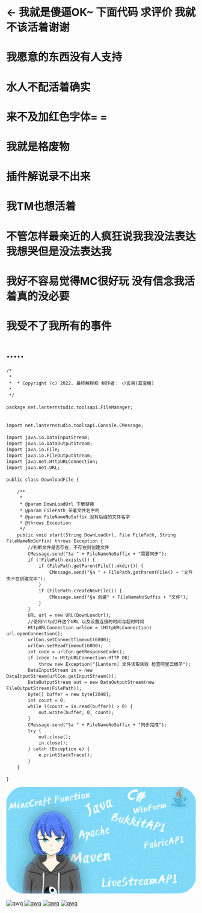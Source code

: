 # ← 我就是傻逼OK~ 下面代码 求评价 我就不该活着谢谢
# 我愿意的东西没有人支持
# 水人不配活着确实
# 来不及加红色字体= =
# 我就是格废物
# 插件解说录不出来
# 我TM也想活着
# 不管怎样最亲近的人疯狂说我我没法表达 我想哭但是没法表达我
# 我好不容易觉得MC很好玩 没有信念我活着真的没必要
# 我受不了我所有的事件
# .....


```
/*
 *
 *  * Copyright (c) 2022. 最终解释权 制作者： 小玄易(葛宝檀)
 *
 */

package net.lanternstudio.toolsapi.FileManager;


import net.lanternstudio.toolsapi.Console.CMessage;

import java.io.DataInputStream;
import java.io.DataOutputStream;
import java.io.File;
import java.io.FileOutputStream;
import java.net.HttpURLConnection;
import java.net.URL;

public class DownloadFile {

    /**
     *
     * @param DownLoadUrl 下载链接
     * @param FilePath 带着文件名字的
     * @param FileNameNoSuffix 没有后缀的文件名字
     * @throws Exception
     */
    public void start(String DownLoadUrl, File FilePath, String FileNameNoSuffix) throws Exception {
        //判断文件是否存在，不存在则创建文件
        CMessage.send("§a " + FileNameNoSuffix + "需要同步");
        if (!FilePath.exists()) {
            if (FilePath.getParentFile().mkdir()) {
                CMessage.send("§a " + FilePath.getParentFile() + "文件夹不在创建完毕");
            }
            if (FilePath.createNewFile()) {
                CMessage.send("§a 创建" + FileNameNoSuffix + "文件");
            }
        }
        URL url = new URL(DownLoadUrl);
        //使用http打开这个URL 以及设置连接的时间与超时时间
        HttpURLConnection urlCon = (HttpURLConnection) url.openConnection();
        urlCon.setConnectTimeout(6000);
        urlCon.setReadTimeout(6000);
        int code = urlCon.getResponseCode();
        if (code != HttpURLConnection.HTTP_OK)
            throw new Exception("[Lantern] 文件读取失败 检查阿里云桶子");
        DataInputStream in = new DataInputStream(urlCon.getInputStream());
        DataOutputStream out = new DataOutputStream(new FileOutputStream(FilePath));
        byte[] buffer = new byte[2048];
        int count = 0;
        while ((count = in.read(buffer)) > 0) {
            out.write(buffer, 0, count);
        }
        CMessage.send("§a " + FileNameNoSuffix + "同步完成");
        try {
            out.close();
            in.close();
        } catch (Exception e) {
            e.printStackTrace();
        }
    }

}
```

![banner](https://github.com/SmallXY/SmallXY/blob/main/githubbanner.png)

![qwq](https://img.shields.io/badge/QwQ-1-informational) 
[![qwq](https://img.shields.io/badge/直播间-2-ff69b4)](https://live.bilibili.com/2211693) 
[![qwq](https://img.shields.io/badge/kook交流-3-green)](https://kook.top/G1tIlv) 
[![qwq](https://img.shields.io/badge/QQ频道粉丝-搜索玄易的超大窝-orange)]()
